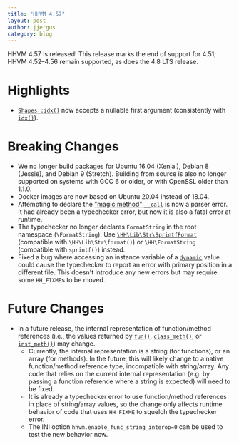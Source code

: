 ```yaml
---
title: "HHVM 4.57"
layout: post
author: jjergus
category: blog
---
```


HHVM 4.57 is released! This release marks the end of support for 4.51;
HHVM 4.52&ndash;4.56 remain supported, as does the 4.8 LTS release.

# Highlights

- [`Shapes::idx()`](https://docs.hhvm.com/hack/reference/class/HH.Shapes/idx/)
  now accepts a nullable first argument (consistently with
  [`idx()`](https://docs.hhvm.com/hack/reference/function/HH.idx/)).


# Breaking Changes

- We no longer build packages for Ubuntu 16.04 (Xenial), Debian 8 (Jessie), and
  Debian 9 (Stretch). Building from source is also no longer supported on
  systems with GCC 6 or older, or with OpenSSL older than 1.1.0.
- Docker images are now based on Ubuntu 20.04 instead of 18.04.
- Attempting to declare the
  ["magic method" `__call`](https://www.php.net/manual/en/language.oop5.overloading.php#object.call)
  is now a parser error. It had already been a typechecker error, but now it is
  also a fatal error at runtime.
- The typechecker no longer declares `FormatString` in the root namespace
  (`\FormatString`). Use
  [`\HH\Lib\Str\SprintfFormat`](https://docs.hhvm.com/hsl/reference/interface/HH.Lib.Str.SprintfFormat/)
  (compatible with `\HH\Lib\Str\format()`) or `\HH\FormatString` (compatible
  with `sprintf()`) instead.
- Fixed a bug where accessing an instance variable of a
  [`dynamic`](https://docs.hhvm.com/hack/built-in-types/dynamic)
  value could cause the typechecker to report an error with primary position in
  a different file. This doesn't introduce any new errors but may require some
  `HH_FIXME`s to be moved.

# Future Changes

- In a future release, the internal representation of function/method
  references (i.e., the values returned by
  [`fun()`](https://docs.hhvm.com/hack/reference/function/HH.fun/),
  [`class_meth()`](https://docs.hhvm.com/hack/reference/function/HH.class_meth/),
  or
  [`inst_meth()`](https://docs.hhvm.com/hack/reference/function/HH.inst_meth/))
  may change.
  - Currently, the internal representation is a string (for functions), or an
    array (for methods). In the future, this will likely change to a native
    function/method reference type, incompatible with string/array. Any code that
    relies on the current internal representation (e.g. by passing a function
    reference where a string is expected) will need to be fixed.
   - It is already a typechecker error to use function/method references in
     place of string/array values, so the change only affects runtime behavior
     of code that uses `HH_FIXME` to squelch the typechecker error.
   - The INI option `hhvm.enable_func_string_interop=0` can be used to test the
     new behavior now.
